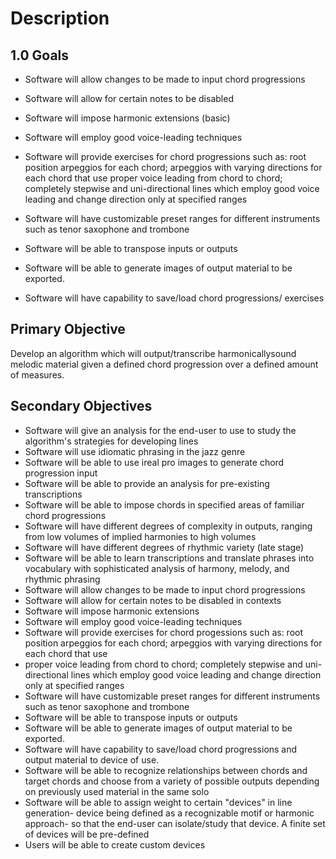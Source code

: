 # Description

## 1.0 Goals

* Software will allow changes to be made to input chord progressions

* Software will allow for certain notes to be disabled

* Software will impose harmonic extensions (basic)

* Software will employ good voice-leading techniques

* Software will provide exercises for chord progressions such as: root position arpeggios for each chord; arpeggios with varying directions for each chord that use proper voice leading from chord to chord; completely stepwise and uni-directional lines which employ good voice leading and change direction only at specified ranges

* Software will have customizable preset ranges for different instruments such as tenor saxophone and trombone

* Software will be able to transpose inputs or outputs

* Software will be able to generate images of output material to be exported.

* Software will have capability to save/load chord progressions/ exercises

## Primary Objective

Develop an algorithm which will output/transcribe harmonicallysound melodic material given a defined chord progression over a defined amount of measures.

## Secondary Objectives

* Software will give an analysis for the end-user to use to study the algorithm's strategies for developing lines
* Software will use idiomatic phrasing in the jazz genre
* Software will be able to use ireal pro images to generate chord progression input
* Software will be able to provide an analysis for pre-existing transcriptions
* Software will be able to impose chords in specified areas of familiar chord progressions
* Software will have different degrees of complexity in outputs, ranging from low volumes of implied harmonies to high volumes
* Software will have different degrees of rhythmic variety (late stage)
* Software will be able to learn transcriptions and translate phrases into vocabulary with sophisticated analysis of harmony, melody, and rhythmic phrasing
* Software will allow changes to be made to input chord progressions
* Software will allow for certain notes to be disabled in contexts
* Software will impose harmonic extensions
* Software will employ good voice-leading techniques
* Software will provide exercises for chord progessions such as: root position arpeggios for each chord; arpeggios with varying directions for each chord that use
* proper voice leading from chord to chord; completely stepwise and uni-directional lines which employ good voice leading and change direction only at specified ranges
* Software will have customizable preset ranges for different instruments such as tenor saxophone and trombone
* Software will be able to transpose inputs or outputs
* Software will be able to generate images of output material to be exported.
* Software will have capability to save/load chord progressions and output material to device of use.
* Software will be able to recognize relationships between chords and target chords and choose from a variety of possible outputs depending on previously used material in the same solo
* Software will be able to assign weight to certain "devices" in line generation- device being defined as a recognizable motif or harmonic approach- so that the end-user can isolate/study that device. A finite set of devices will be pre-defined
* Users will be able to create custom devices

